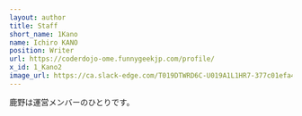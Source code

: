 ```yaml
---
layout: author
title: Staff
short_name: 1Kano
name: Ichiro KANO
position: Writer
url: https://coderdojo-ome.funnygeekjp.com/profile/
x_id: 1_Kano2
image_url: https://ca.slack-edge.com/T019DTWRD6C-U019A1L1HR7-377c01efa4e5-512
---
```


鹿野は運営メンバーのひとりです。

